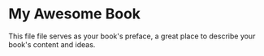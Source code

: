 My Awesome Book
=======

This file file serves as your book's preface, a great place to describe your book's content and ideas.
